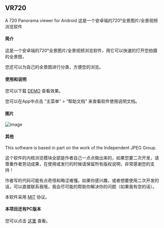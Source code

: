 VR720
---
A 720 Panorama viewer for Android 这是一个安卓端的720°全景图片/全景视频浏览软件

#### 简介

这是一个安卓端的720°全景图片/全景视频浏览软件，用它可以快速的打开您拍摄的全景图，

您还可以为自己的全景图进行分类，方便您的浏览。
#### 使用和说明

您可以下载 [DEMO](https://github.com/imengyu/VR720/raw/master/app/release/app-release.apk) 查看效果。

您可以在App中点击 “主菜单” > “帮助文档” 来查看软件使用说明文档。

#### 图片

![image](https://github.com/imengyu/VR720/raw/master/images/1.jpg)
#### 其他

This software is based in part on the work of the Independent JPEG Group.

这个软件的内核浏览模块全部是作者自己一点点做出来的，如果您要二次开发，请尊重作者劳动成果，在使用或发行的时候请保留所有版权说明，非常感谢您的支持！

作者写的代码可能有点奇怪和晦涩难懂。如果你感兴趣，或者想要使用二次开发的话，可以直接联系我哦，我会尽可能的帮助你解决你的问题（如果我有空的话）。

本软件采用 [MIT](https://github.com/imengyu/VR720/blob/master/LICENSE) 协议。

#### 本项目还有PC版本

您可以点击 [这里](https://github.com/imengyu/720PanoramaViewer) 查看。
